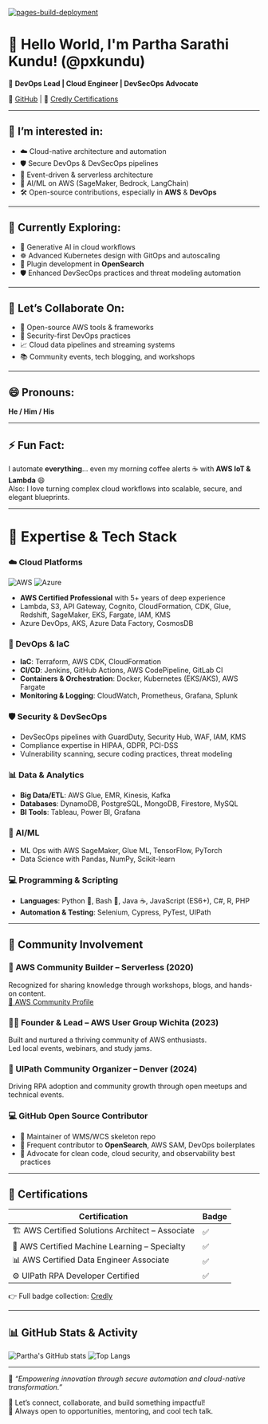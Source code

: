 [![pages-build-deployment](https://github.com/pxkundu/pxkundu/actions/workflows/pages/pages-build-deployment/badge.svg)](https://github.com/pxkundu/pxkundu/actions/workflows/pages/pages-build-deployment)

# 👋 Hello World, I'm Partha Sarathi Kundu! (@pxkundu)

🚀 **DevOps Lead | Cloud Engineer | DevSecOps Advocate**  

🔗 [GitHub](https://github.com/pxkundu) | 🏅 [Credly Certifications](https://www.credly.com/users/partha-sarathi-kundu.94e53ea1)

---

## 👀 I’m interested in:
- ☁️ Cloud-native architecture and automation
- 🛡️ Secure DevOps & DevSecOps pipelines
- 🔄 Event-driven & serverless architecture
- 🧠 AI/ML on AWS (SageMaker, Bedrock, LangChain)
- 🛠️ Open-source contributions, especially in **AWS** & **DevOps**

---

## 🌱 Currently Exploring:
- 🤖 Generative AI in cloud workflows  
- ☸️ Advanced Kubernetes design with GitOps and autoscaling  
- 🧩 Plugin development in **OpenSearch**  
- 🛡️ Enhanced DevSecOps practices and threat modeling automation

---

## 💞️ Let’s Collaborate On:
- 🚀 Open-source AWS tools & frameworks  
- 🔐 Security-first DevOps practices  
- 📈 Cloud data pipelines and streaming systems  
- 📚 Community events, tech blogging, and workshops

---

## 😄 Pronouns:
**He / Him / His**

---

## ⚡ Fun Fact:
I automate **everything**... even my morning coffee alerts ☕ with **AWS IoT & Lambda** 😄  
Also: I love turning complex cloud workflows into scalable, secure, and elegant blueprints.

---

# 🧠 Expertise & Tech Stack

### ☁️ Cloud Platforms
![AWS](https://img.shields.io/badge/AWS-FF9900?style=flat-square&logo=amazon-aws&logoColor=white)
![Azure](https://img.shields.io/badge/Azure-0078D4?style=flat-square&logo=microsoft-azure&logoColor=white)

- **AWS Certified Professional** with 5+ years of deep experience
- Lambda, S3, API Gateway, Cognito, CloudFormation, CDK, Glue, Redshift, SageMaker, EKS, Fargate, IAM, KMS
- Azure DevOps, AKS, Azure Data Factory, CosmosDB

### 🔧 DevOps & IaC
- **IaC**: Terraform, AWS CDK, CloudFormation  
- **CI/CD**: Jenkins, GitHub Actions, AWS CodePipeline, GitLab CI  
- **Containers & Orchestration**: Docker, Kubernetes (EKS/AKS), AWS Fargate  
- **Monitoring & Logging**: CloudWatch, Prometheus, Grafana, Splunk

### 🛡️ Security & DevSecOps
- DevSecOps pipelines with GuardDuty, Security Hub, WAF, IAM, KMS  
- Compliance expertise in HIPAA, GDPR, PCI-DSS  
- Vulnerability scanning, secure coding practices, threat modeling

### 📊 Data & Analytics
- **Big Data/ETL**: AWS Glue, EMR, Kinesis, Kafka  
- **Databases**: DynamoDB, PostgreSQL, MongoDB, Firestore, MySQL  
- **BI Tools**: Tableau, Power BI, Grafana

### 🤖 AI/ML
- ML Ops with AWS SageMaker, Glue ML, TensorFlow, PyTorch  
- Data Science with Pandas, NumPy, Scikit-learn

### 💻 Programming & Scripting
- **Languages**: Python 🐍, Bash 🐚, Java ☕, JavaScript (ES6+), C#, R, PHP  
- **Automation & Testing**: Selenium, Cypress, PyTest, UIPath

---

## 🌟 Community Involvement

### 📣 AWS Community Builder – Serverless (2020)
Recognized for sharing knowledge through workshops, blogs, and hands-on content.  
[🔗 AWS Community Profile](https://www.credly.com/users/partha-sarathi-kundu.94e53ea1)

### 👨‍🏫 Founder & Lead – AWS User Group Wichita (2023)
Built and nurtured a thriving community of AWS enthusiasts.  
Led local events, webinars, and study jams.

### 🤖 UIPath Community Organizer – Denver (2024)
Driving RPA adoption and community growth through open meetups and technical events.

### 💻 GitHub Open Source Contributor
- 🧠 Maintainer of WMS/WCS skeleton repo  
- 🤝 Frequent contributor to **OpenSearch**, AWS SAM, DevOps boilerplates  
- 📢 Advocate for clean code, cloud security, and observability best practices

---

## 🏅 Certifications
| Certification | Badge |
|---------------|-------|
| 🏗️ AWS Certified Solutions Architect – Associate | ✅ |
| 🧠 AWS Certified Machine Learning – Specialty | ✅ |
| 📊 AWS Certified Data Engineer Associate | ✅ |
| ⚙️ UIPath RPA Developer Certified | ✅ |

👉 Full badge collection: [Credly](https://www.credly.com/users/partha-sarathi-kundu.94e53ea1)

---

## 📊 GitHub Stats & Activity

![Partha's GitHub stats](https://github-readme-stats.vercel.app/api?username=pxkundu&show_icons=true&theme=gruvbox)
![Top Langs](https://github-readme-stats.vercel.app/api/top-langs/?username=pxkundu&layout=compact&theme=gruvbox)

---

📌 *“Empowering innovation through secure automation and cloud-native transformation.”*

🌈 Let’s connect, collaborate, and build something impactful!  
🧭 Always open to opportunities, mentoring, and cool tech talk.

<!---
pxkundu/pxkundu is a ✨ special ✨ repository because its `README.md` (this file) appears on your GitHub profile.
You can click the Preview link to take a look at your changes.
--->
